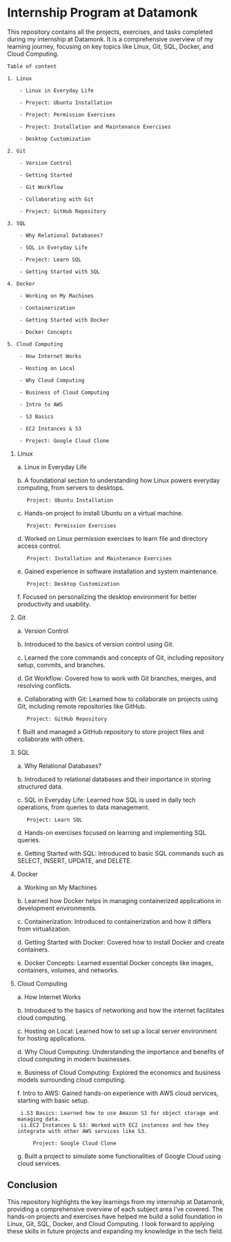 # **Internship Program at Datamonk**

This repository contains all the projects, exercises, and tasks completed during my internship at Datamonk. It is a comprehensive overview of my learning journey, focusing on key topics like Linux, Git, SQL, Docker, and Cloud Computing.

    Table of content 
    
    1. Linux

        - Linux in Everyday Life

        - Project: Ubuntu Installation

        - Project: Permission Exercises

        - Project: Installation and Maintenance Exercises

        - Desktop Customization

    2. Git

        - Version Control

        - Getting Started

        - Git Workflow

        - Collaborating with Git

        - Project: GitHub Repository

    3. SQL

        - Why Relational Databases?

        - SQL in Everyday Life

        - Project: Learn SQL

        - Getting Started with SQL

    4. Docker

        - Working on My Machines

        - Containerization

        - Getting Started with Docker

        - Docker Concepts

    5. Cloud Computing

        - How Internet Works

        - Hosting on Local

        - Why Cloud Computing

        - Business of Cloud Computing

        - Intro to AWS

        - S3 Basics

        - EC2 Instances & S3

        - Project: Google Cloud Clone

1. Linux


    a. Linux in Everyday Life

    b. A foundational section to understanding how Linux powers everyday computing, from servers to desktops.
   
          Project: Ubuntu Installation

    c. Hands-on project to install Ubuntu on a virtual machine.
   
          Project: Permission Exercises

    d. Worked on Linux permission exercises to learn file and directory access control.
   
          Project: Installation and Maintenance Exercises

    e. Gained experience in software installation and system maintenance.
   
          Project: Desktop Customization

    f. Focused on personalizing the desktop environment for better productivity and usability.
   
   
3. Git

 
    a. Version Control

    b. Introduced to the basics of version control using Git.

    c. Learned the core commands and concepts of Git, including repository setup, commits, and branches.
   
    d. Git Workflow: Covered how to work with Git branches, merges, and resolving conflicts.
   
    e. Collaborating with Git: Learned how to collaborate on projects using Git, including remote repositories like GitHub.
   
          Project: GitHub Repository
   
    f. Built and managed a GitHub repository to store project files and collaborate with others.

   
   
3. SQL

   
    a. Why Relational Databases?

    b. Introduced to relational databases and their importance in storing structured data.
   
    c. SQL in Everyday Life: Learned how SQL is used in daily tech operations, from queries to data management.
   
          Project: Learn SQL

    d. Hands-on exercises focused on learning and implementing SQL queries.
   
    e. Getting Started with SQL: Introduced to basic SQL commands such as SELECT, INSERT, UPDATE, and DELETE.
   
   
4. Docker

   
    a. Working on My Machines

    b. Learned how Docker helps in managing containerized applications in development environments.
   
    c. Containerization: Introduced to containerization and how it differs from virtualization.
   
    d. Getting Started with Docker: Covered how to install Docker and create containers.
   
    e. Docker Concepts: Learned essential Docker concepts like images, containers, volumes, and networks.

   
   
5. Cloud Computing

   
    a. How Internet Works

    b. Introduced to the basics of networking and how the internet facilitates cloud computing.
   
    c. Hosting on Local: Learned how to set up a local server environment for hosting applications.
   
    d. Why Cloud Computing: Understanding the importance and benefits of cloud computing in modern businesses.
   
    e. Business of Cloud Computing: Explored the economics and business models surrounding cloud computing.
   
    f. Intro to AWS: Gained hands-on experience with AWS cloud services, starting with basic setup.
   
        i.S3 Basics: Learned how to use Amazon S3 for object storage and managing data.
        ii.EC2 Instances & S3: Worked with EC2 instances and how they integrate with other AWS services like S3.
   
            Project: Google Cloud Clone

    g. Built a project to simulate some functionalities of Google Cloud using cloud services.
   
   
## **Conclusion**


This repository highlights the key learnings from my internship at Datamonk, providing a comprehensive overview of each subject area I’ve covered. The hands-on projects and exercises have helped me build a solid foundation in Linux, Git, SQL, Docker, and Cloud Computing. I look forward to applying these skills in future projects and expanding my knowledge in the tech field.
